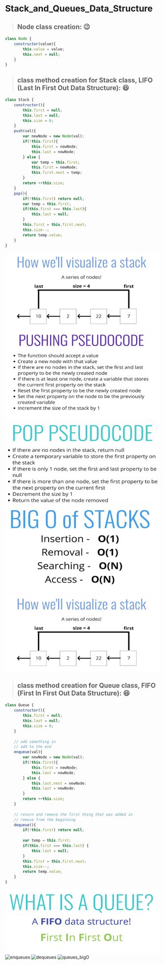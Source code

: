 # Stack_and_Queues_Data_Structure



> ## Node class creation: :wink:

``` js
class Node {
    constructor(value){
        this.value = value;
        this.next = null;
    }
}
```

> ## class method creation for Stack class, LIFO (Last In First Out Data Structure): :laughing:

``` js
class Stack {
    constructor(){
        this.first = null;
        this.last = null;
        this.size = 0;
    }
    push(val){
        var newNode = new Node(val);
        if(!this.first){
            this.first = newNode;
            this.last = newNode;
        } else {
            var temp = this.first;
            this.first = newNode;
            this.first.next = temp;
        }
        return ++this.size;
    }
    pop(){
        if(!this.first) return null;
        var temp = this.first;
        if(this.first === this.last){
            this.last = null;
        }
        this.first = this.first.next;
        this.size--;
        return temp.value;
    }
}
```

![stack](https://github.com/NoriKaneshige/Stack_and_Queues_Data_Structure/blob/master/stack.png)
![stack_push](https://github.com/NoriKaneshige/Stack_and_Queues_Data_Structure/blob/master/stack_push.png)
![stack_pop](https://github.com/NoriKaneshige/Stack_and_Queues_Data_Structure/blob/master/stack_pop.png)
![stack_bigO](https://github.com/NoriKaneshige/Stack_and_Queues_Data_Structure/blob/master/stack_bigO.png)
![stack](https://github.com/NoriKaneshige/Stack_and_Queues_Data_Structure/blob/master/stack.png)



> ## class method creation for Queue class, FIFO (First In First Out Data Structure): :laughing:

``` js
class Queue {
    constructor(){
        this.first = null;
        this.last = null;
        this.size = 0;
    }

    // add something in
    // add to the end
    enqueue(val){
        var newNode = new Node(val);
        if(!this.first){
            this.first = newNode;
            this.last = newNode;
        } else {
            this.last.next = newNode;
            this.last = newNode;
        }
        return ++this.size;
    }

    // return and remove the first thing that was added in
    // remove from the beginning
    dequeue(){
        if(!this.first) return null;

        var temp = this.first;
        if(this.first === this.last) {
            this.last = null;
        }
        this.first = this.first.next;
        this.size--;
        return temp.value;
    }
}

```
![queues](https://github.com/NoriKaneshige/Stack_and_Queues_Data_Structure/blob/master/queues.png)
![enqueues](https://github.com/NoriKaneshige/Stack_and_Queues_Data_Structure/blob/master/enqueues.png)
![dequeues](https://github.com/NoriKaneshige/Stack_and_Queues_Data_Structure/blob/master/dequeues.png)
![queues_bigO](https://github.com/NoriKaneshige/Stack_and_Queues_Data_Structure/blob/master/queues_bigO.png)
